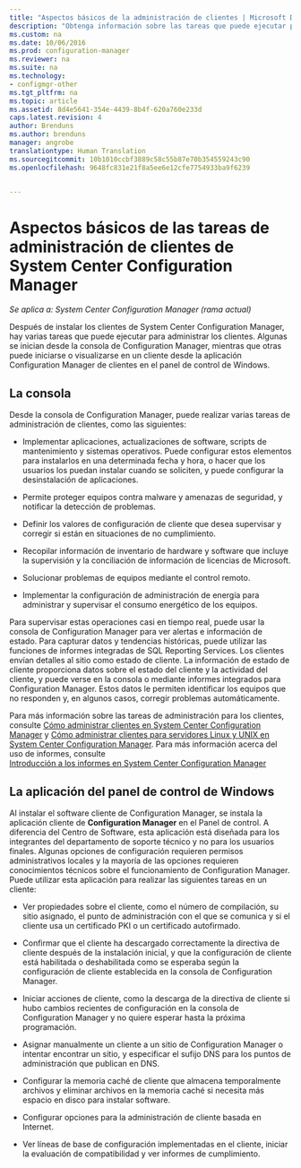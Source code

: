 ```yaml
---
title: "Aspectos básicos de la administración de clientes | Microsoft Docs"
description: "Obtenga información sobre las tareas que puede ejecutar para administrar clientes de System Center Configuration Manager."
ms.custom: na
ms.date: 10/06/2016
ms.prod: configuration-manager
ms.reviewer: na
ms.suite: na
ms.technology:
- configmgr-other
ms.tgt_pltfrm: na
ms.topic: article
ms.assetid: 8d4e5641-354e-4439-8b4f-620a760e233d
caps.latest.revision: 4
author: Brenduns
ms.author: brenduns
manager: angrobe
translationtype: Human Translation
ms.sourcegitcommit: 10b1010ccbf3889c58c55b87e70b354559243c90
ms.openlocfilehash: 9648fc831e21f8a5ee6e12cfe7754933ba9f6239


---
```

# <a name="fundamentals-of-client-management-tasks-for-system-center-configuration-manager"></a>Aspectos básicos de las tareas de administración de clientes de System Center Configuration Manager

*Se aplica a: System Center Configuration Manager (rama actual)*

Después de instalar los clientes de System Center Configuration Manager, hay varias tareas que puede ejecutar para administrar los clientes.  Algunas se inician desde la consola de Configuration Manager, mientras que otras puede iniciarse o visualizarse en un cliente desde la aplicación Configuration Manager de clientes en el panel de control de Windows.  

## <a name="the-console"></a>La consola  
 Desde la consola de Configuration Manager, puede realizar varias tareas de administración de clientes, como las siguientes:  

-   Implementar aplicaciones, actualizaciones de software, scripts de mantenimiento y sistemas operativos. Puede configurar estos elementos para instalarlos en una determinada fecha y hora, o hacer que los usuarios los puedan instalar cuando se soliciten, y puede configurar la desinstalación de aplicaciones.  

-   Permite proteger equipos contra malware y amenazas de seguridad, y notificar la detección de problemas.  

-   Definir los valores de configuración de cliente que desea supervisar y corregir si están en situaciones de no cumplimiento.  

-   Recopilar información de inventario de hardware y software que incluye la supervisión y la conciliación de información de licencias de Microsoft.  

-   Solucionar problemas de equipos mediante el control remoto.  

-   Implementar la configuración de administración de energía para administrar y supervisar el consumo energético de los equipos.  

Para supervisar estas operaciones casi en tiempo real, puede usar la consola de Configuration Manager para ver alertas e información de estado. Para capturar datos y tendencias históricas, puede utilizar las funciones de informes integradas de SQL Reporting Services.  Los clientes envían detalles al sitio como estado de cliente.  La información de estado de cliente proporciona datos sobre el estado del cliente y la actividad del cliente, y puede verse en la consola o mediante informes integrados para Configuration Manager. Estos datos le permiten identificar los equipos que no responden y, en algunos casos, corregir problemas automáticamente.  

 Para más información sobre las tareas de administración para los clientes, consulte [Cómo administrar clientes en System Center Configuration Manager](../../core/clients/manage/manage-clients.md) y [Cómo administrar clientes para servidores Linux y UNIX en System Center Configuration Manager](../../core/clients/manage/manage-clients-for-linux-and-unix-servers.md). Para más información acerca del uso de informes, consulte   
            [Introducción a los informes en System Center Configuration Manager](../../core/servers/manage/introduction-to-reporting.md)  

## <a name="the-windows-control-panel-app"></a>La aplicación del panel de control de Windows  
 Al instalar el software cliente de Configuration Manager, se instala la aplicación cliente de **Configuration Manager** en el Panel de control. A diferencia del Centro de Software, esta aplicación está diseñada para los integrantes del departamento de soporte técnico y no para los usuarios finales. Algunas opciones de configuración requieren permisos administrativos locales y la mayoría de las opciones requieren conocimientos técnicos sobre el funcionamiento de Configuration Manager. Puede utilizar esta aplicación para realizar las siguientes tareas en un cliente:  

-   Ver propiedades sobre el cliente, como el número de compilación, su sitio asignado, el punto de administración con el que se comunica y si el cliente usa un certificado PKI o un certificado autofirmado.  

-   Confirmar que el cliente ha descargado correctamente la directiva de cliente después de la instalación inicial, y que la configuración de cliente está habilitada o deshabilitada como se esperaba según la configuración de cliente establecida en la consola de Configuration Manager.  

-   Iniciar acciones de cliente, como la descarga de la directiva de cliente si hubo cambios recientes de configuración en la consola de Configuration Manager y no quiere esperar hasta la próxima programación.  

-   Asignar manualmente un cliente a un sitio de Configuration Manager o intentar encontrar un sitio, y especificar el sufijo DNS para los puntos de administración que publican en DNS.  

-   Configurar la memoria caché de cliente que almacena temporalmente archivos y eliminar archivos en la memoria caché si necesita más espacio en disco para instalar software.  

-   Configurar opciones para la administración de cliente basada en Internet.  

-   Ver líneas de base de configuración implementadas en el cliente, iniciar la evaluación de compatibilidad y ver informes de cumplimiento.  



<!--HONumber=Dec16_HO3-->


